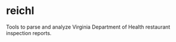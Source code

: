 reichl
======

Tools to parse and analyze Virginia Department of Health restaurant inspection reports.